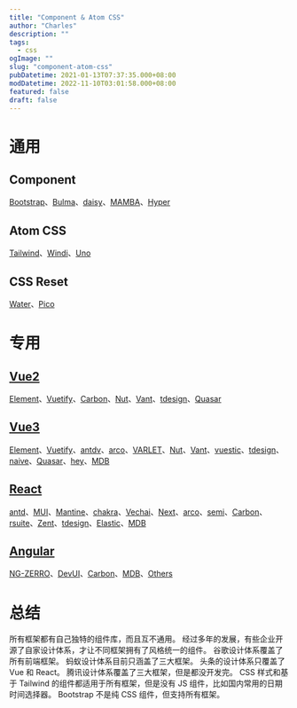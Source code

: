 ```yaml
---
title: "Component & Atom CSS"
author: "Charles"
description: ""
tags:
  - css
ogImage: ""
slug: "component-atom-css"
pubDatetime: 2021-01-13T07:37:35.000+08:00
modDatetime: 2022-11-10T03:01:58.000+08:00
featured: false
draft: false
---
```


# 通用

## Component

[Bootstrap](https://getbootstrap.com/)、[Bulma](https://bulma.io/)、[daisy](https://daisyui.com/)、[MAMBA](https://mambaui.com/)、[Hyper](https://www.hyperui.dev/)

## Atom CSS

[Tailwind](https://tailwindcss.com/)、[Windi](https://windicss.org/)、[Uno](https://github.com/unocss/unocss)

## CSS Reset

[Water](https://watercss.kognise.dev/)、[Pico](https://picocss.com/)

# 专用

## [Vue2](https://cn.vuejs.org/index.html)

[Element](https://element.eleme.cn/#/zh-CN)、[Vuetify](https://vuetifyjs.com/en/)、[Carbon](https://carbondesignsystem.com/)、[Nut](https://nutui.jd.com/#/)、[Vant](https://vant-contrib.gitee.io/vant/v2/#/zh-CN/)、[tdesign](https://tdesign.tencent.com/)、[Quasar](https://v1.quasar.dev/)

## [Vue3](https://staging-cn.vuejs.org/)

[Element](https://element-plus.org/zh-CN/)、[Vuetify](https://vuetifyjs.com/en/)、[antdv](https://vuetifyjs.com/zh-Hans/getting-started/installation/)、[arco](https://arco.design/)、[VARLET](https://varlet-varletjs.vercel.app/#/zh-CN/index)、[Nut](https://nutui.jd.com/#/)、[Vant](https://vant-contrib.gitee.io/vant/#/zh-CN)、[vuestic](https://vuestic.dev/)、[tdesign](https://tdesign.tencent.com/)、[naive](https://www.naiveui.com/zh-CN/os-theme)、[Quasar](https://quasar.dev/)、[hey](https://v2.heyui.top/)、[MDB](https://mdbootstrap.com/)

## [React](https://zh-hans.reactjs.org/)

[antd](https://ant.design/docs/react/introduce)、[MUI](https://mui.com/zh/)、[Mantine](https://mantine.dev/)、[chakra](https://chakra-ui.com/)、[Vechai](https://www.vechaiui.com/)、[Next](https://nextui.org/)、[arco](https://arco.design/)、[semi](https://semi.design/zh-CN)、[Carbon](https://carbondesignsystem.com/)、[rsuite](https://rsuitejs.com/)、[Zent](https://youzan.github.io/zent/zh/guides/install)、[tdesign](https://tdesign.tencent.com/)、[Elastic](https://elastic.github.io/eui/#/)、[MDB](https://mdbootstrap.com/)

## [Angular](https://angular.cn/)

[NG-ZERRO](https://ng.ant.design/docs/introduce/zh)、[DevUI](https://devui.design/home)、[Carbon](https://carbondesignsystem.com/)、[MDB](https://mdbootstrap.com/)、[Others](https://angular.io/resources?category=development)

# 总结

所有框架都有自己独特的组件库，而且互不通用。
经过多年的发展，有些企业开源了自家设计体系，才让不同框架拥有了风格统一的组件。
谷歌设计体系覆盖了所有前端框架。
蚂蚁设计体系目前只涵盖了三大框架。
头条的设计体系只覆盖了 Vue 和 React。
腾讯设计体系覆盖了三大框架，但是都没开发完。
CSS 样式和基于 Tailwind 的组件都适用于所有框架，但是没有 JS 组件，比如国内常用的日期时间选择器。
Bootstrap 不是纯 CSS 组件，但支持所有框架。
